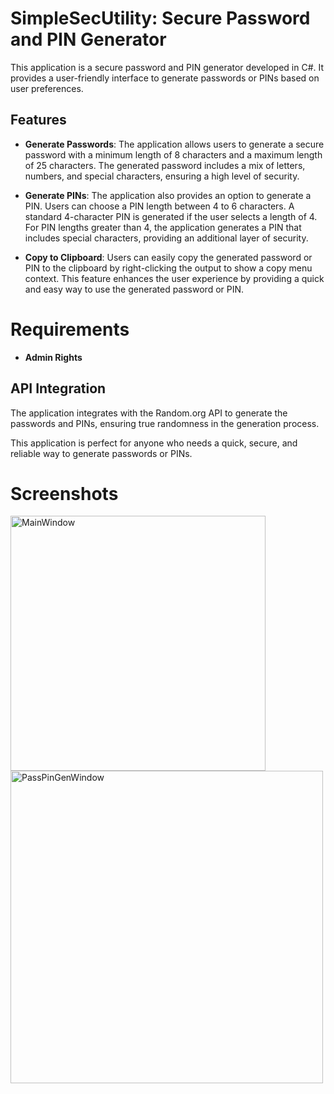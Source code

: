 # SimpleSecUtility: Secure Password and PIN Generator

This application is a secure password and PIN generator developed in C#. It provides a user-friendly interface to generate passwords or PINs based on user preferences.

## Features

- **Generate Passwords**: The application allows users to generate a secure password with a minimum length of 8 characters and a maximum length of 25 characters. The generated password includes a mix of letters, numbers, and special characters, ensuring a high level of security.

- **Generate PINs**: The application also provides an option to generate a PIN. Users can choose a PIN length between 4 to 6 characters. A standard 4-character PIN is generated if the user selects a length of 4. For PIN lengths greater than 4, the application generates a PIN that includes special characters, providing an additional layer of security.

- **Copy to Clipboard**: Users can easily copy the generated password or PIN to the clipboard by right-clicking the output to show a copy menu context. This feature enhances the user experience by providing a quick and easy way to use the generated password or PIN.

# Requirements
- **Admin Rights**

## API Integration

The application integrates with the Random.org API to generate the passwords and PINs, ensuring true randomness in the generation process.

This application is perfect for anyone who needs a quick, secure, and reliable way to generate passwords or PINs.

# Screenshots
<img width="408" alt="MainWindow" src="https://github.com/TwwcTech/SimpleSecUtility/assets/71518263/d53fbff4-c1eb-41ab-8284-342baa6a7f5c">
<img width="500" alt="PassPinGenWindow" src="https://github.com/TwwcTech/SimpleSecUtility/assets/71518263/9f678e3e-3e6b-4722-8380-c4bce06b7cd1">
